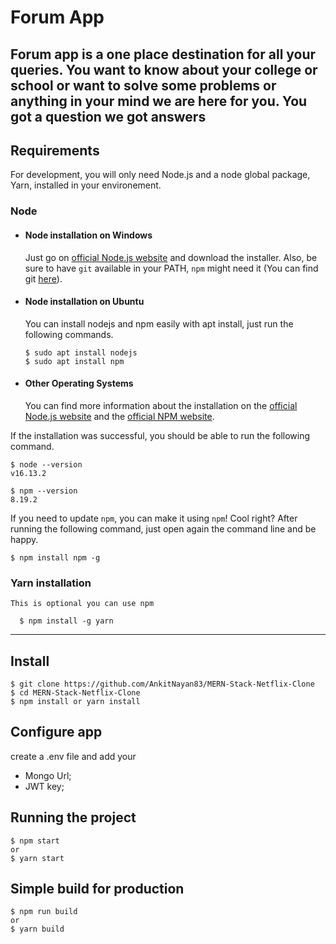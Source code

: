 
# Forum App

   Forum app is a one place destination for all your queries.
   You want to know about your college or school or  want to
   solve some problems or anything in your mind we are here for you.
   You got a question we got answers
---
## Requirements

For development, you will only need Node.js and a node global package, Yarn, installed in your environement.

### Node
- #### Node installation on Windows

  Just go on [official Node.js website](https://nodejs.org/) and download the installer.
Also, be sure to have `git` available in your PATH, `npm` might need it (You can find git [here](https://git-scm.com/)).

- #### Node installation on Ubuntu

  You can install nodejs and npm easily with apt install, just run the following commands.

      $ sudo apt install nodejs
      $ sudo apt install npm

- #### Other Operating Systems
  You can find more information about the installation on the [official Node.js website](https://nodejs.org/) and the [official NPM website](https://npmjs.org/).

If the installation was successful, you should be able to run the following command.

    $ node --version
    v16.13.2

    $ npm --version
    8.19.2

If you need to update `npm`, you can make it using `npm`! Cool right? After running the following command, just open again the command line and be happy.

    $ npm install npm -g

###
### Yarn installation
    This is optional you can use npm

      $ npm install -g yarn

---

## Install

    $ git clone https://github.com/AnkitNayan83/MERN-Stack-Netflix-Clone
    $ cd MERN-Stack-Netflix-Clone
    $ npm install or yarn install

## Configure app

create a .env file and add your

- Mongo Url;
- JWT key;

## Running the project
    $ npm start
    or
    $ yarn start

## Simple build for production
    $ npm run build
    or
    $ yarn build
